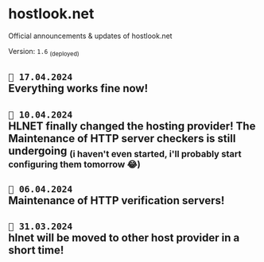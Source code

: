 # hostlook.net
Official announcements &amp; updates of hostlook.net

Version: `1.6` <sub>(deployed)</sub>

## ``📣 17.04.2024`` <br>Everything works fine now!
## ``📣 10.04.2024``<br>HLNET finally changed the hosting provider! The Maintenance of HTTP server checkers is still undergoing <sub>(i haven't even started, i'll probably start configuring them tomorrow 😂)</sub>
## ``📣 06.04.2024``<br>Maintenance of HTTP verification servers! 
## ``📣 31.03.2024``<br>hlnet will be moved to other host provider in a short time! 
